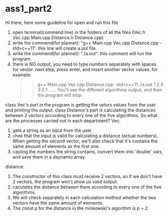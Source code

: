 # ass1_part2
Hi there, here some guideline for open and run this file

1. open terminal(commend line) in the folders of all the files (Vec.h Vec.cpp Main.cpp Distance.h Distance.cpp)
2. write the commend(for plannet): "g++ Main.cpp Vec.cpp Distance.cpp -std=c++11". this line will create a.out file.
3. write the commend(for plannet): "./a.out". this comment will run the program. 
4. there is NO output, you need to type numbers separately with spaces for vector. next step, press enter, and insert another vector values. for example:
    >>g++ Main.cpp Vec.cpp Distance.cpp -std=c++11
    >>./a.out
    1 2 3
    3 2 1
    ......
    You'll see the different algorithms output, and then the program will stop.
    
   
class Vec's part in the program is getting the vetors values from the user and printing the output.
class Distance's part is calculating the distances between 2 vectors according to every one of the five algorithms.
So what are the processes carried out in each department?
Vec: 
1. gets a string as an input from the user.
2. chek that the input is valid for calculating a distance (actual numbers). When getting the second vector, we'll also check that it's contains the same amount of elements as the first one.
3. casting the numbers the string contains, convert them into 'double' vars, and save them in a daynamic array.

distance: 
1. The constructor of this class must receive 2 vectors, so if we don't have 2 vectors, the program won't show us valid output. 
2. caculates the distance between them according to every one of the five algorithms.
3. We will check separately in each calculation method whether the two vectors have the same amount of elements.
4. The const p for the distance in the minkowski's algorithm is p = 2.
